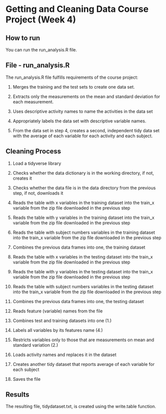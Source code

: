# Getting and Cleaning Data Course Project (Week 4)

 

## How to run

 

You can run the run_analysis.R file.

 

## File - run_analysis.R

 

The run_analysis.R file fulfills requirements of the course project:

 

1. Merges the training and the test sets to create one data set.

1. Extracts only the measurements on the mean and standard deviation for each measurement.

1. Uses descriptive activity names to name the activities in the data set

1. Appropriately labels the data set with descriptive variable names.

1. From the data set in step 4, creates a second, independent tidy data set with the average of each variable for each activity and each subject.

 

 

## Cleaning Process

 

1. Load a tidyverse library

1. Checks whether the data dictionary is in the working directory, if not, creates it

1. Checks whether the data file is in the data directory from the previous step, if not, downloads it

1. Reads the table with x variables in the training dataset into the train_x variable from the zip file downloaded in the previous step

1. Reads the table with y variables in the training dataset into the train_x variable from the zip file downloaded in the previous step

1. Reads the table with subject numbers variables in the training dataset into the train_x variable from the zip file downloaded in the previous step

1. Combines the previous data frames into one, the training dataset

1. Reads the table with x variables in the testing dataset into the train_x variable from the zip file downloaded in the previous step

1. Reads the table with y variables in the testing dataset into the train_x variable from the zip file downloaded in the previous step

1. Reads the table with subject numbers variables in the testing dataset into the train_x variable from the zip file downloaded in the previous step

1. Combines the previous data frames into one, the testing dataset

1. Reads feature (variable) names from the file

1. Combines test and training datasets into one (1.)

1. Labels all variables by its features name (4.)

1. Restricts variables only to those that are measurements on mean and standard variation (2.)

1. Loads activity names and replaces it in the dataset

1. Creates another tidy dataset that reports average of each variable for each subject

1. Saves the file

 

## Results

 

The resulting file, tidydataset.txt, is created using the write.table function.

 

 